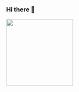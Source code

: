 ### Hi there 👋
<img height="180em" src="https://github-readme-stats.vercel.app/api?username=ItsMePepijn&show_icons=true&hide_border=true&&count_private=true&include_all_commits=true" />
